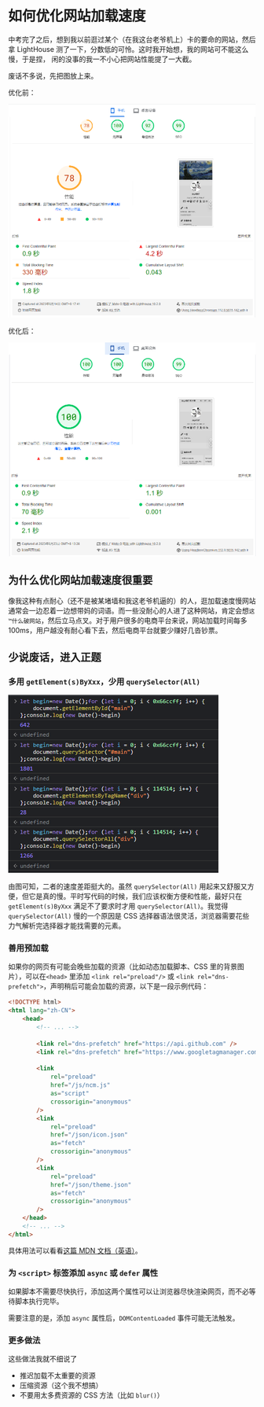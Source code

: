 # 如何优化网站加载速度


中考完了之后，想到我以前逛过某个（在我这台老爷机上）卡的要命的网站，然后拿
LightHouse 测了一下，分数低的可怜。这时我开始想，我的网站可不能这么慢，于是捏，
闲的没事的我一不小心把网站性能提了一大截。

<!-- more -->

废话不多说，先把图放上来。

优化前：

[![优化前](/blog-md/how-to-improve-performance/img/before.png)](https://pagespeed.web.dev/analysis/https-dsy4567-cf/gf94qbiu4z)

优化后：

[![优化后](/blog-md/how-to-improve-performance/img/after.png)](https://pagespeed.web.dev/analysis/https-dsy4567-cf/jyhkiaf907)

## 为什么优化网站加载速度很重要

像我这种有点耐心<spoiler>（还不是被某堵墙和我这老爷机逼的）</spoiler>的人，逛加载速度慢网站通常会一边忍着一边想带妈的词语。而一些没耐心的人进了这种网站，肯定会想`这™什么破网站`，然后立马点叉。对于用户很多的电商平台来说，网站加载时间每多100ms，用户越没有耐心看下去，然后电商平台就要少赚好几沓钞票。

## 少说废话，进入正题

### 多用 `getElement(s)ByXxx`，少用 `querySelector(All)`

![用一段代码比较 getElement(s)ByXxx 和 querySelector(All) 的性能](/blog-md/how-to-improve-performance/img/compare-gebxxx-qs.png)

由图可知，二者的速度差距挺大的。虽然 `querySelector(All)` 用起来又舒服又方便，但它是真的慢。平时写代码的时候，我们应该权衡方便和性能，最好只在 `getElement(s)ByXxx` 满足不了要求时才用 `querySelector(All)`。我觉得 `querySelector(All)` 慢的一个原因是 CSS 选择器语法很灵活，浏览器需要花些力气解析完选择器才能找需要的元素。

### 善用预加载

如果你的网页有可能会晚些加载的资源（比如动态加载脚本、CSS 里的背景图片），可以在`<head>` 里添加 `<link rel="preload"/>` 或 `<link rel="dns-prefetch">`，声明稍后可能会加载的资源，以下是一段示例代码：

```html
<!DOCTYPE html>
<html lang="zh-CN">
    <head>
        <!-- ... -->

        <link rel="dns-prefetch" href="https://api.github.com" />
        <link rel="dns-prefetch" href="https://www.googletagmanager.com" />

        <link
            rel="preload"
            href="/js/ncm.js"
            as="script"
            crossorigin="anonymous"
        />
        <link
            rel="preload"
            href="/json/icon.json"
            as="fetch"
            crossorigin="anonymous"
        />
        <link
            rel="preload"
            href="/json/theme.json"
            as="fetch"
            crossorigin="anonymous"
        />
    </head>
    <!-- ... -->
</html>
```

具体用法可以看看[这篇 MDN 文档（英语）](https://developer.mozilla.org/en-US/docs/Web/HTML/Attributes/rel/preload)。

### 为 `<script>` 标签添加 `async` 或 `defer` 属性

如果脚本不需要尽快执行，添加这两个属性可以让浏览器尽快渲染网页，而不必等待脚本执行完毕。

需要注意的是，添加 `async` 属性后，`DOMContentLoaded` 事件可能无法触发。

### 更多做法

这些做法我就不细说了

- 推迟加载不太重要的资源
- 压缩资源（这个我不想搞）
- 不要用太多费资源的 CSS 方法（比如 `blur()`）
